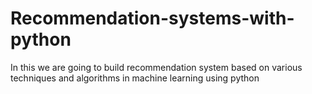 # Recommendation-systems-with-python
In this we are going to build recommendation system based on various techniques and algorithms in machine learning using python
